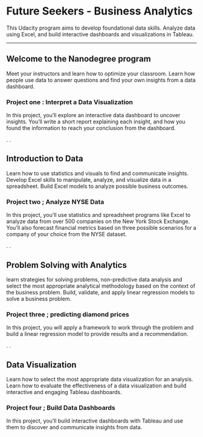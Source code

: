 

# Future Seekers - Business Analytics



This Udacity program aims to develop foundational data skills. Analyze data using Excel, and build interactive dashboards and visualizations in Tableau.



---------------




## Welcome to the Nanodegree program 


Meet your instructors and learn how to optimize your classroom. Learn how people use data to answer questions and find your own insights from a data dashboard.



### Project one : Interpret a Data Visualization


In this project, you’ll explore an interactive data dashboard to uncover insights. You’ll write a short report explaining each insight, and how you found the information to reach your conclusion from the dashboard.


.
.


## Introduction to Data


Learn how to use statistics and visuals to find and communicate insights. Develop Excel skills to manipulate, analyze, and visualize data in a spreadsheet. Build Excel models to analyze possible business outcomes. 



### Project two ; Analyze NYSE Data


In this project, you'll use statistics and spreadsheet programs like Excel to analyze data from over 500 companies on the New York Stock Exchange. You'll also forecast financial metrics based on three possible scenarios for a company of your choice from the NYSE dataset.


.
.


## Problem Solving with Analytics


learn strategies for solving problems, non-predictive data analysis and select the most appropriate analytical methodology based on the context of the business problem. Build, validate, and apply linear regression models to solve a business problem.


### Project three ; predicting diamond prices


In this project, you will apply a framework to work through the problem and build a linear regression model to provide results and a recommendation. 


.
.


## Data Visualization


Learn how to select the most appropriate data visualization for an analysis. Learn how to evaluate the effectiveness of a data visualization and build interactive and engaging Tableau dashboards.



 ### Project four ; Build Data Dashboards
 
 
 In this project, you’ll build interactive dashboards with Tableau and use them to discover and communicate insights from data.








